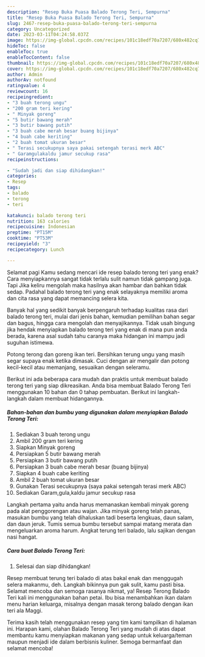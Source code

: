 ```yaml
---
description: "Resep Buka Puasa Balado Terong Teri, Sempurna"
title: "Resep Buka Puasa Balado Terong Teri, Sempurna"
slug: 2467-resep-buka-puasa-balado-terong-teri-sempurna
category: Uncategorized
date: 2023-03-11T04:24:58.037Z
image: https://img-global.cpcdn.com/recipes/101c18edf70a7207/680x482cq70/balado-terong-teri-foto-resep-utama.jpg
hideToc: false
enableToc: true
enableTocContent: false
thumbnail: https://img-global.cpcdn.com/recipes/101c18edf70a7207/680x482cq70/balado-terong-teri-foto-resep-utama.jpg
cover: https://img-global.cpcdn.com/recipes/101c18edf70a7207/680x482cq70/balado-terong-teri-foto-resep-utama.jpg
author: Admin
authorAv: notfound
ratingvalue: 4
reviewcount: 16
recipeingredient:
- "3 buah terong ungu"
- "200 gram teri kering"
- " Minyak goreng"
- "5 butir bawang merah"
- "3 butir bawang putih"
- "3 buah cabe merah besar buang bijinya"
- "4 buah cabe keriting"
- "2 buah tomat ukuran besar"
- " Terasi secukupnya saya pakai setengah terasi merk ABC"
- " Garamgulakaldu jamur secukup rasa"
recipeinstructions:

- "Sudah jadi dan siap dihidangkan!"
categories:
- Resep
tags:
- balado
- terong
- teri

katakunci: balado terong teri 
nutrition: 163 calories
recipecuisine: Indonesian
preptime: "PT15M"
cooktime: "PT53M"
recipeyield: "3"
recipecategory: Lunch

---
```



Selamat pagi Kamu sedang mencari ide resep balado terong teri yang enak? Cara menyiapkannya sangat tidak terlalu sulit namun tidak gampang juga. Tapi Jika keliru mengolah maka hasilnya akan hambar dan bahkan tidak sedap. Padahal balado terong teri yang enak selayaknya memiliki aroma dan cita rasa yang dapat memancing selera kita.


Banyak hal yang sedikit banyak berpengaruh terhadap kualitas rasa dari balado terong teri, mulai dari jenis bahan, kemudian pemilihan bahan segar dan bagus, hingga cara mengolah dan menyajikannya. Tidak usah bingung jika hendak menyiapkan balado terong teri yang enak di mana pun anda berada, karena asal sudah tahu caranya maka hidangan ini mampu jadi suguhan istimewa.

Potong terong dan goreng ikan teri. Bersihkan terung ungu yang masih segar supaya enak ketika dimasak. Cuci dengan air mengalir dan potong kecil-kecil atau memanjang, sesuaikan dengan seleramu.


Berikut ini ada beberapa cara mudah dan praktis untuk membuat balado terong teri yang siap dikreasikan. Anda bisa membuat Balado Terong Teri menggunakan 10 bahan dan 0 tahap pembuatan. Berikut ini langkah-langkah dalam membuat hidangannya.

<!--inarticleads1-->

##### Bahan-bahan dan bumbu yang digunakan dalam menyiapkan Balado Terong Teri:

1. Sediakan 3 buah terong ungu
1. Ambil 200 gram teri kering
1. Siapkan  Minyak goreng
1. Persiapkan 5 butir bawang merah
1. Persiapkan 3 butir bawang putih
1. Persiapkan 3 buah cabe merah besar (buang bijinya)
1. Siapkan 4 buah cabe keriting
1. Ambil 2 buah tomat ukuran besar
1. Gunakan  Terasi secukupnya (saya pakai setengah terasi merk ABC)
1. Sediakan  Garam,gula,kaldu jamur secukup rasa


Langkah pertama yaitu anda harus memanaskan kembali minyak goreng pada alat penggorengan atau wajan. Jika minyak goreng telah panas, masukan bumbu yang telah dihaluskan tadi beserta lengkuas, daun salam, dan daun jeruk. Tumis semua bumbu tersebut sampai matang merata dan mengeluarkan aroma harum. Angkat terung teri balado, lalu sajikan dengan nasi hangat. 

<!--inarticleads2-->

##### Cara buat Balado Terong Teri:


1. Selesai dan siap dihidangkan!

Resep membuat terung teri balado di atas bakal enak dan menggugah selera makanmu, deh. Langkah bikinnya pun gak sulit, kamu pasti bisa. Selamat mencoba dan semoga rasanya nikmat, ya! Resep Terong Balado Teri kali ini menggunakan bahan petai. Ibu bisa menambahkan ikan dalam menu harian keluarga, misalnya dengan masak terong balado dengan ikan teri ala Maggi. 

Terima kasih telah menggunakan resep yang tim kami tampilkan di halaman ini. Harapan kami, olahan Balado Terong Teri yang mudah di atas dapat membantu kamu menyiapkan makanan yang sedap untuk keluarga/teman maupun menjadi ide dalam berbisnis kuliner. Semoga bermanfaat dan selamat mencoba!
